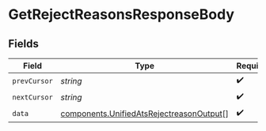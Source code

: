 # GetRejectReasonsResponseBody


## Fields

| Field                                                                                                | Type                                                                                                 | Required                                                                                             | Description                                                                                          |
| ---------------------------------------------------------------------------------------------------- | ---------------------------------------------------------------------------------------------------- | ---------------------------------------------------------------------------------------------------- | ---------------------------------------------------------------------------------------------------- |
| `prevCursor`                                                                                         | *string*                                                                                             | :heavy_check_mark:                                                                                   | N/A                                                                                                  |
| `nextCursor`                                                                                         | *string*                                                                                             | :heavy_check_mark:                                                                                   | N/A                                                                                                  |
| `data`                                                                                               | [components.UnifiedAtsRejectreasonOutput](../../models/components/unifiedatsrejectreasonoutput.md)[] | :heavy_check_mark:                                                                                   | N/A                                                                                                  |